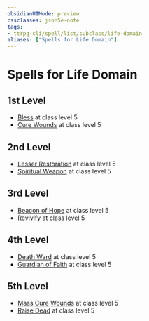 ```yaml
---
obsidianUIMode: preview
cssclasses: json5e-note
tags:
- ttrpg-cli/spell/list/subclass/life-domain
aliases: ["Spells for Life Domain"]
---
```

# Spells for Life Domain

## 1st Level

- [Bless](3-Mechanics/CLI/spells/bless.md "PHB") at class level 5
- [Cure Wounds](3-Mechanics/CLI/spells/cure-wounds.md "PHB") at class level 5

## 2nd Level

- [Lesser Restoration](3-Mechanics/CLI/spells/lesser-restoration.md "PHB") at class level 5
- [Spiritual Weapon](3-Mechanics/CLI/spells/spiritual-weapon.md "PHB") at class level 5

## 3rd Level

- [Beacon of Hope](3-Mechanics/CLI/spells/beacon-of-hope.md "PHB") at class level 5
- [Revivify](3-Mechanics/CLI/spells/revivify.md "PHB") at class level 5

## 4th Level

- [Death Ward](3-Mechanics/CLI/spells/death-ward.md "PHB") at class level 5
- [Guardian of Faith](3-Mechanics/CLI/spells/guardian-of-faith.md "PHB") at class level 5

## 5th Level

- [Mass Cure Wounds](3-Mechanics/CLI/spells/mass-cure-wounds.md "PHB") at class level 5
- [Raise Dead](3-Mechanics/CLI/spells/raise-dead.md "PHB") at class level 5
